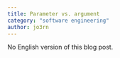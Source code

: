 ```yaml
---
title: Parameter vs. argument
category: "software engineering"
author: jo3rn
---
```


No English version of this blog post.
